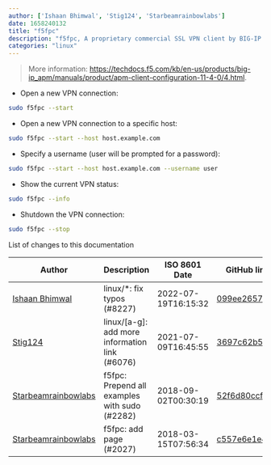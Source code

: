 ```yaml
---
author: ['Ishaan Bhimwal', 'Stig124', 'Starbeamrainbowlabs']
date: 1658240132
title: "f5fpc"
description: "f5fpc, A proprietary commercial SSL VPN client by BIG-IP Edge."
categories: "linux"
---
```

> More information: <https://techdocs.f5.com/kb/en-us/products/big-ip_apm/manuals/product/apm-client-configuration-11-4-0/4.html>.

- Open a new VPN connection:

```bash
sudo f5fpc --start
```

- Open a new VPN connection to a specific host:

```bash
sudo f5fpc --start --host host.example.com
```

- Specify a username (user will be prompted for a password):

```bash
sudo f5fpc --start --host host.example.com --username user
```

- Show the current VPN status:

```bash
sudo f5fpc --info
```

- Shutdown the VPN connection:

```bash
sudo f5fpc --stop
```
List of changes to this documentation


Author | Description | ISO 8601 Date | GitHub link
------|-----|-----|-----
[Ishaan Bhimwal](mailto:ishaanbhimwal@protonmail.com) | linux/*: fix typos (#8227) | 2022-07-19T16:15:32 | [099ee2657117](https://github.com/tldr-pages/tldr/commit/099ee2657117da61e75d93ffae2c49690b4c8440)
[Stig124](mailto:stigpro@outlook.fr) | linux/[a-g]: add more information link (#6076) | 2021-07-09T16:45:55 | [3697c62b5e5c](https://github.com/tldr-pages/tldr/commit/3697c62b5e5cd9bae7a99c591cb81d1ddcfbf792)
[Starbeamrainbowlabs](mailto:sbrl@starbeamrainbowlabs.com) | f5fpc: Prepend all examples with sudo (#2282) | 2018-09-02T00:30:19 | [52f6d80ccfe1](https://github.com/tldr-pages/tldr/commit/52f6d80ccfe1fec95fa0287b6bed5627e0c8eed8)
[Starbeamrainbowlabs](mailto:sbrl@starbeamrainbowlabs.com) | f5fpc: add page (#2027) | 2018-03-15T07:56:34 | [c557e6e1e4f1](https://github.com/tldr-pages/tldr/commit/c557e6e1e4f135169fbddcd433fe14de13d7444b)

